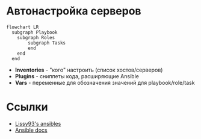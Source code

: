 # Автонастройка серверов


```mermaid
flowchart LR
  subgraph Playbook
    subgraph Roles
        subgraph Tasks
        end
    end
  end
```

- **Inventories** - "кого" настроить (список хостов/серверов)
- **Plugins** - сниппеты кода, расширяющие Ansible
- **Vars** - переменные для обозначения значений для playbook/role/task

# Ссылки
- [Lissy93's ansibles](https://github.com/Lissy93/ansibles)
- [Ansible docs](https://docs.ansible.com/ansible/latest/getting_started/introduction.html)